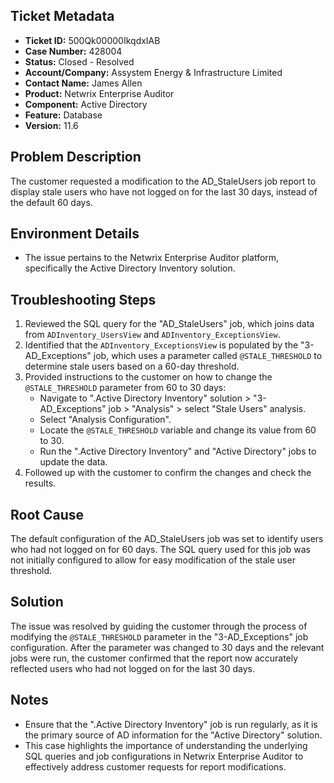 ## Ticket Metadata
- **Ticket ID:** 500Qk00000IkqdxIAB
- **Case Number:** 428004
- **Status:** Closed - Resolved
- **Account/Company:** Assystem Energy & Infrastructure Limited
- **Contact Name:** James Allen
- **Product:** Netwrix Enterprise Auditor
- **Component:** Active Directory
- **Feature:** Database
- **Version:** 11.6

## Problem Description
The customer requested a modification to the AD_StaleUsers job report to display stale users who have not logged on for the last 30 days, instead of the default 60 days.

## Environment Details
- The issue pertains to the Netwrix Enterprise Auditor platform, specifically the Active Directory Inventory solution.

## Troubleshooting Steps
1. Reviewed the SQL query for the "AD_StaleUsers" job, which joins data from `ADInventory_UsersView` and `ADInventory_ExceptionsView`.
2. Identified that the `ADInventory_ExceptionsView` is populated by the "3-AD_Exceptions" job, which uses a parameter called `@STALE_THRESHOLD` to determine stale users based on a 60-day threshold.
3. Provided instructions to the customer on how to change the `@STALE_THRESHOLD` parameter from 60 to 30 days:
   - Navigate to ".Active Directory Inventory" solution > "3-AD_Exceptions" job > "Analysis" > select "Stale Users" analysis.
   - Select "Analysis Configuration".
   - Locate the `@STALE_THRESHOLD` variable and change its value from 60 to 30.
   - Run the ".Active Directory Inventory" and "Active Directory" jobs to update the data.
4. Followed up with the customer to confirm the changes and check the results.

## Root Cause
The default configuration of the AD_StaleUsers job was set to identify users who had not logged on for 60 days. The SQL query used for this job was not initially configured to allow for easy modification of the stale user threshold.

## Solution
The issue was resolved by guiding the customer through the process of modifying the `@STALE_THRESHOLD` parameter in the "3-AD_Exceptions" job configuration. After the parameter was changed to 30 days and the relevant jobs were run, the customer confirmed that the report now accurately reflected users who had not logged on for the last 30 days.

## Notes
- Ensure that the ".Active Directory Inventory" job is run regularly, as it is the primary source of AD information for the "Active Directory" solution.
- This case highlights the importance of understanding the underlying SQL queries and job configurations in Netwrix Enterprise Auditor to effectively address customer requests for report modifications.